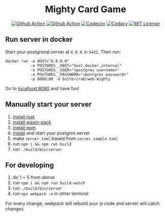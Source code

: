 <h1 align="center">Mighty Card Game</h1>

<p align="center">
<a href="https://github.com/web-mighty-io/web-mighty/actions"><img src="https://img.shields.io/github/workflow/status/web-mighty-io/web-mighty/build?logo=github&logoColor=white&style=flat-square" alt="Github Action"/></a>
<a href="https://hub.docker.com/r/buttercrab/web-mighty"><img src="https://img.shields.io/github/workflow/status/web-mighty-io/web-mighty/deploy?label=docker&logo=docker&style=flat-square" alt="Github Action"/></a>
<a href="https://codecov.io/gh/web-mighty-io/web-mighty"><img src="https://img.shields.io/codecov/c/github/web-mighty-io/web-mighty?logo=codecov&logoColor=white&style=flat-square" alt="Codecov"/></a>
<a href="https://app.codacy.com/gh/web-mighty-io/web-mighty"><img src="https://img.shields.io/codacy/grade/ee071f0f9621405ebada9b2c7180f703?logo=codacy&style=flat-square" alt="Codacy"/></a>
<a href="https://github.com/web-mighty-io/web-mighty/blob/master/LICENSE"><img src="https://img.shields.io/github/license/web-mighty-io/web-mighty?logo=Open%20Source%20Initiative&logoColor=white&style=flat-square" alt="MIT License"/></a>
</p>

## Run server in docker

Start your postgresql server at `0.0.0.0:5432`. Then run:

```shell script
docker run -e HOST="0.0.0.0" 
           -e POSTGRES__HOST="host.docker.internal" 
           -e POSTGRES__USER="<postgres username>"
           -e POSTGRES__PASSWORD="<postgres password>"
           -p 8080:80 -d buttercrab/web-mighty
```

Go to [localhost:8080](http://localhost:8080) and have fun!

## Manually start your server

1.  [install rust](https://www.rust-lang.org/tools/install)
2.  [install wasm-pack](https://rustwasm.github.io/wasm-pack/installer/)
3.  [install npm](https://www.npmjs.com/get-npm)
4.  [install](https://www.postgresql.org/download/) and start your postgres server
5.  make `server.toml` based from `server.sample.toml`
6.  run `npm i && npm run build`
7.  run `./build/bin/server`

## For developing

1.  do 1 ~ 5 from above
2.  run `npm i && npm run build-watch`
3.  run `./build/bin/server`
4.  run `npx webpack -w` in other terminal

For every change, webpack will rebuild your js code and server will catch changes.